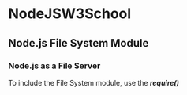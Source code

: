 # NodeJSW3School
## Node.js File System Module
### Node.js as a File Server
To include the File System module, use the ***require()*** <br>

